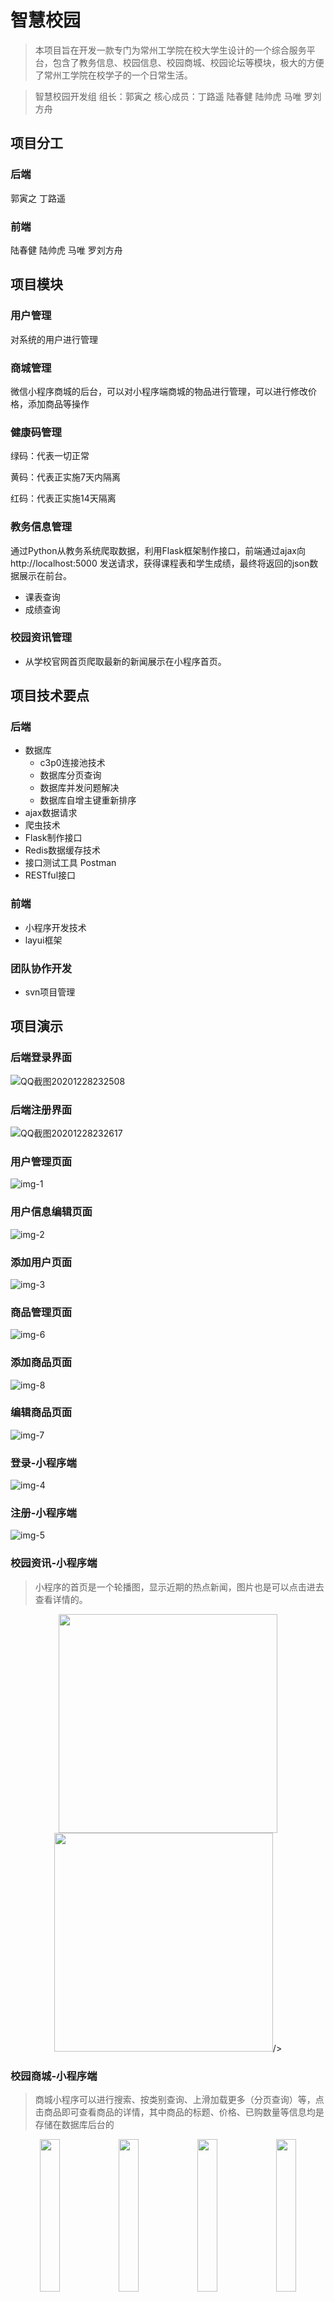 # 智慧校园

> 本项目旨在开发一款专门为常州工学院在校大学生设计的一个综合服务平台，包含了教务信息、校园信息、校园商城、校园论坛等模块，极大的方便了常州工学院在校学子的一个日常生活。

> 智慧校园开发组
> 组长：郭寅之 核心成员：丁路遥 陆春健 陆帅虎 马唯 罗刘方舟

## 项目分工

### 后端

郭寅之 丁路遥

### 前端

陆春健 陆帅虎 马唯 罗刘方舟

## 项目模块

### 用户管理

对系统的用户进行管理

### 商城管理

微信小程序商城的后台，可以对小程序端商城的物品进行管理，可以进行修改价格，添加商品等操作

### 健康码管理

绿码：代表一切正常

黄码：代表正实施7天内隔离

红码：代表正实施14天隔离

### 教务信息管理

通过Python从教务系统爬取数据，利用Flask框架制作接口，前端通过ajax向http://localhost:5000 发送请求，获得课程表和学生成绩，最终将返回的json数据展示在前台。

+ 课表查询
+ 成绩查询

### 校园资讯管理

+ 从学校官网首页爬取最新的新闻展示在小程序首页。

## 项目技术要点

### 后端

+ 数据库
  + c3p0连接池技术
  + 数据库分页查询
  + 数据库并发问题解决
  + 数据库自增主键重新排序
+ ajax数据请求
+ 爬虫技术
+ Flask制作接口
+ Redis数据缓存技术
+ 接口测试工具 Postman
+ RESTful接口

### 前端

+ 小程序开发技术
+ layui框架

### 团队协作开发

+ svn项目管理

## 项目演示

### 后端登录界面

![QQ截图20201228232508](https://gitee.com/clay_guo/pic-bed/raw/master/img/QQ%E6%88%AA%E5%9B%BE20201228232508.png)

### 后端注册界面

![QQ截图20201228232617](https://gitee.com/clay_guo/pic-bed/raw/master/img/QQ%E6%88%AA%E5%9B%BE20201228232617.png)

### 用户管理页面

![img-1](https://gitee.com/clay_guo/pic-bed/raw/master/img/img-1.png)

### 用户信息编辑页面

![img-2](https://gitee.com/clay_guo/pic-bed/raw/master/img/img-2.png)

### 添加用户页面

![img-3](https://gitee.com/clay_guo/pic-bed/raw/master/img/img-3.png)

### 商品管理页面

![img-6](https://gitee.com/clay_guo/pic-bed/raw/master/img/img-6.png)

### 添加商品页面

![img-8](https://gitee.com/clay_guo/pic-bed/raw/master/img/img-8.png)

### 编辑商品页面

![img-7](https://gitee.com/clay_guo/pic-bed/raw/master/img/img-7.png)

### 登录-小程序端

![img-4](https://gitee.com/clay_guo/pic-bed/raw/master/img/img-4.png)

### 注册-小程序端

![img-5](https://gitee.com/clay_guo/pic-bed/raw/master/img/img-5.png)





### 校园资讯-小程序端

> 小程序的首页是一个轮播图，显示近期的热点新闻，图片也是可以点击进去查看详情的。

<center class="half">
    <img src="https://gitee.com/clay_guo/pic-bed/raw/master/img/img-12.png" width="350"/><img src="https://gitee.com/clay_guo/pic-bed/raw/master/img/img-13.png" width="350"/>/>
</center>



### 校园商城-小程序端

> 商城小程序可以进行搜索、按类别查询、上滑加载更多（分页查询）等，点击商品即可查看商品的详情，其中商品的标题、价格、已购数量等信息均是存储在数据库后台的

<center class="half">    <img src="https://gitee.com/clay_guo/pic-bed/raw/master/img/img-9.png" width="25%"/><img src="https://gitee.com/clay_guo/pic-bed/raw/master/img/img-14.png" width="25%"/><img src="https://gitee.com/clay_guo/pic-bed/raw/master/img/img-10.png" width="25%"/><img src="https://gitee.com/clay_guo/pic-bed/raw/master/img/img-11.png" width="25%"/> </center>



## 项目中的一些问题QA

### 1.数据库自增主键重新排序

Mysql数据库表的自增主键ID号经过一段时间的添加与删除之后乱了，需要重新排列。

原理：删除原有的自增ID，重新建立新的自增ID。

```sql
-- 1，删除原有主键：

ALTER  TABLE  `table_name` DROP `id`;
-- 2，添加新主键字段：

ALTER  TABLE  `table_name` ADD `id` MEDIUMINT( 8 ) NOT NULL  FIRST;
-- 3，设置新主键：

ALTER  TABLE  `table_name` MODIFY COLUMN  `id` MEDIUMINT( 8 ) NOT NULL  AUTO_INCREMENT,ADD PRIMARY  KEY(id);
```

### 2.c3p0连接池报错，显示`too many connections`

解决方法：重启IDEA项目即可，或者见[4](#4.数据库修改最大连接数量)

### 3.控制台中文乱码

![image-20201221085701816](https://gitee.com/clay_guo/pic-bed/raw/master/img/image-20201221085701816.png)

![image-20201221085748075](https://gitee.com/clay_guo/pic-bed/raw/master/img/image-20201221085748075.png)

可能存在的两个问题

+ tomcat 设置编码错误
+ java项目设置编码为GBK，因为windows电脑的编码为GBK

修改方法

![image-20201221085851494](https://gitee.com/clay_guo/pic-bed/raw/master/img/image-20201221085851494.png)

### 4.数据库修改最大连接数量

方法一：通过命令

可以通过 `set GLOBAL max_connections=100; `命令将最大连接数设置为100，此方法是即时生效的，不需要重启mysql服务。如下图所示：

 show variables like "max_connections";

方法二：修改配置文件

找到MySQL配置文件`my.ini`，推荐使用listery进行快速搜索

![image-20201222153225456](https://gitee.com/clay_guo/pic-bed/raw/master/img/image-20201222153225456.png)

修改文件的最大连接数量为1000

![image-20201222153146156](https://gitee.com/clay_guo/pic-bed/raw/master/img/image-20201222153146156.png)

### 5.Python中JSON转换中文乱码

代码如下

```python
jsondata = json.dumps(jsondata)

print(jsondata)
```

显示如下

![image-20201223210217506](https://gitee.com/clay_guo/pic-bed/raw/master/img/image-20201223210217506.png)

更正方法：

```python
jsondata = json.dumps(jsondata, ensure_ascii=False)
```

![image-20201223210337504](https://gitee.com/clay_guo/pic-bed/raw/master/img/image-20201223210337504.png)

## 捐赠

本项目为开源免费的，但你也可以请作者喝一杯咖啡来加快工作速度。

<center class="half">
    <img src="https://gitee.com/clay_guo/pic-bed/raw/master/img/IMG_4924(20201222-131847).JPG" alt="IMG_4924(20201222-131847)" style="zoom:20%;"  width="20%"/><img src="https://gitee.com/clay_guo/pic-bed/raw/master/img/IMG_4923(20201222-131836).JPG" alt="IMG_4923(20201222-131836)" style="zoom: 33%;"  width="20%"/>
<center/>


## 参考

`[1]` Layui官方文档  *https://www.layui.com/*

`[2]` Github  *https://www.github.com/*

`[3]` 零基础玩转微信小程序 *https://www.bilibili.com/video/BV1nE41117BQ?p=51*

`[4]` IDEA控制台乱码终极解决办法 *https://blog.csdn.net/weixin_40367591/article/details/106965919*

`[5]` 总结MySQL修改最大连接数的两个方式 *https://www.cnblogs.com/justuntil/p/8809249.html*

